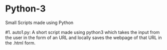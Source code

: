 # Python-3
Small Scripts made using Python

#1. auto1.py: A short script made using python3 which takes the input from the user in the form of an URL and locally saves the webpage of that URL in the .html form.


